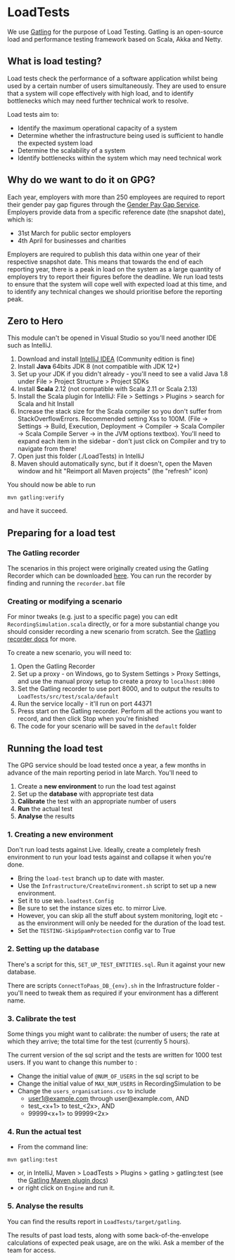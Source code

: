 # LoadTests

We use [Gatling](https://gatling.io/) for the purpose of Load Testing. Gatling is an open-source load and performance testing framework based on Scala, Akka and Netty.

## What is load testing?

Load tests check the performance of a software application whilst being used by a certain number of users simultaneously. 
They are used to ensure that a system will cope effectively with high load, and to identify bottlenecks which may need further technical work to resolve.

Load tests aim to:
* Identify the maximum operational capacity of a system
* Determine whether the infrastructure being used is sufficient to handle the expected system load
* Determine the scalability of a system
* Identify bottlenecks within the system which may need technical work

## Why do we want to do it on GPG?

Each year, employers with more than 250 employees are required to report their gender pay gap figures through the [Gender Pay Gap Service](https://gender-pay-gap.service.gov.uk/).
Employers provide data from a specific reference date (the snapshot date), which is:
* 31st March for public sector employers
* 4th April for businesses and charities

Employers are required to publish this data within one year of their respective snapshot date. This means that towards the end of each reporting year, there is a peak in load on the system as a large quantity of employers try to report their figures before the deadline.
We run load tests to ensure that the system will cope well with expected load at this time, and to identify any technical changes we should prioritise before the reporting peak.

## Zero to Hero

This module can't be opened in Visual Studio so you'll need another IDE such as IntelliJ.

1. Download and install [IntelliJ IDEA](https://www.jetbrains.com/idea/download) (Community edition is fine)
1. Install **Java** 64bits JDK 8 (not compatible with JDK 12+)
1. Set up your JDK if you didn't already - you'll need to see a valid Java 1.8 under File > Project Structure > Project SDKs
1. Install **Scala** 2.12 (not compatible with Scala 2.11 or Scala 2.13)
1. Install the Scala plugin for IntelliJ: File > Settings > Plugins > search for Scala and hit Install
1. Increase the stack size for the Scala compiler so you don't suffer from StackOverflowErrors. Recommended setting Xss to 100M.  (File -> Settings -> Build, Execution, Deployment -> Compiler -> Scala Compiler -> Scala Compile Server -> in the JVM options textbox). You'll need to expand each item in the sidebar - don't just click on Compiler and try to navigate from there!
1. Open just this folder (./LoadTests) in IntelliJ
1. Maven should automatically sync, but if it doesn't, open the Maven window and hit "Reimport all Maven projects" (the "refresh" icon)

You should now be able to run
```
mvn gatling:verify
```
and have it succeed.

## Preparing for a load test

### The Gatling recorder

The scenarios in this project were originally created using the Gatling Recorder which can be downloaded [here](https://gatling.io/open-source/start-testing/). 
You can run the recorder by finding and running the `recorder.bat` file

### Creating or modifying a scenario

For minor tweaks (e.g. just to a specific page) you can edit `RecordingSimulation.scala` directly, or for a more substantial change you should consider recording a new scenario from scratch. See the [Gatling recorder docs](https://gatling.io/docs/current/quickstart/#using-the-recorder) for more.

To create a new scenario, you will need to:
1. Open the Gatling Recorder
1. Set up a proxy - on Windows, go to System Settings > Proxy Settings, and use the manual proxy setup to create a proxy to `localhost:8000`
1. Set the Gatling recorder to use port 8000, and to output the results to `LoadTests/src/test/scala/default`
1. Run the service locally - it'll run on port 44371
1. Press start on the Gatling recorder. Perform all the actions you want to record, and then click Stop when you're finished
1. The code for your scenario will be saved in the `default` folder

## Running the load test

The GPG service should be load tested once a year, a few months in advance of the main reporting period in late March. You'll need to
1. Create a **new environment** to run the load test against
1. Set up the **database** with appropriate test data
1. **Calibrate** the test with an appropriate number of users
1. **Run** the actual test
1. **Analyse** the results

### 1. Creating a new environment

Don't run load tests against Live. Ideally, create a completely fresh environment to run your load tests against and collapse it when you're done.

* Bring the `load-test` branch up to date with master.
* Use the `Infrastructure/CreateEnvironment.sh` script to set up a new environment.
* Set it to use `Web.loadtest.Config`
* Be sure to set the instance sizes etc. to mirror Live.
* However, you can skip all the stuff about system monitoring, logit etc - as the environment will only be needed for the duration of the load test.
* Set the `TESTING-SkipSpamProtection` config var to True

### 2. Setting up the database

There's a script for this, `SET_UP_TEST_ENTITIES.sql`. Run it against your new database.

There are scripts `ConnectToPaas_DB_{env}.sh` in the Infrastructure folder - you'll need to tweak them as required if your environment has a different name.

### 3. Calibrate the test

Some things you might want to calibrate: the number of users; the rate at which they arrive; the total time for the test (currently 5 hours).

The current version of the sql script and the tests are written for 1000 test users. If you want to change this number to <x>:

* Change the initial value of `@NUM_OF_USERS` in the sql script to be <x>
* Change the initial value of `MAX_NUM_USERS` in RecordingSimulation to be <x>
* Change the `users_organisations.csv` to include
  * user1@example.com through user<x>@example.com, AND
  * test_<x+1> to test_<2x>, AND
  * 99999<x+1> to 99999<2x>

### 4. Run the actual test

* From the command line:
```
mvn gatling:test
```

* or, in IntelliJ, Maven > LoadTests > Plugins > gatling > gatling:test (see the [Gatling Maven plugin docs](https://gatling.io/docs/current/extensions/maven_plugin))
 * or right click on `Engine` and run it.

### 5. Analyse the results

You can find the results report in `LoadTests/target/gatling`.

The results of past load tests, along with some back-of-the-envelope calculations of expected peak usage, are on the wiki. Ask a member of the team for access.
